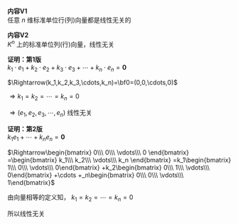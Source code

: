 **内容V1**  
任意 $n$ 维标准单位行(列)向量都是线性无关的  
  
**内容V2**  
 $K^n$ 上的标准单位列(行)向量，线性无关  
  
**证明：第1版**  
 $k_1\cdot e_1+k_2\cdot e_2+k_3\cdot e_3+  
\cdots+k_n\cdot e_n=\mathbf0$   
  
 $\Rightarrow(k_1,k_2,k_3,\cdots,k_n)=\bf0=(0,0,\cdots,0)$   
  
 $\Rightarrow k_1=k_2=\cdots=k_n=0$   
  
 $\Rightarrow(e_1,e_2,e_3,\cdots,e_n)$ 线性无关  
  
**证明：第2版**  
 $k_1e_1+\cdots+k_ne_n=\mathbf0$   
  
 $\Rightarrow\begin{bmatrix}  
0\\\ 0\\\ \vdots\\\ 0  
\end{bmatrix}  
=\begin{bmatrix}  
k_1\\\ k_2\\\ \vdots\\\ k_n  
\end{bmatrix}  
=k_1\begin{bmatrix}  
1\\\ 0\\\ \vdots\\\ 0\end{bmatrix}  
+k_2\begin{bmatrix}  
0\\\ 1\\\ \vdots\\\ 0\end{bmatrix}  
+\cdots  
+_n\begin{bmatrix}  
0\\\ 0\\\ \vdots\\\ 1\end{bmatrix}$   
  
由向量相等的定义知， $k_1=k_2=\cdots=k_n=0$   
  
所以线性无关  
